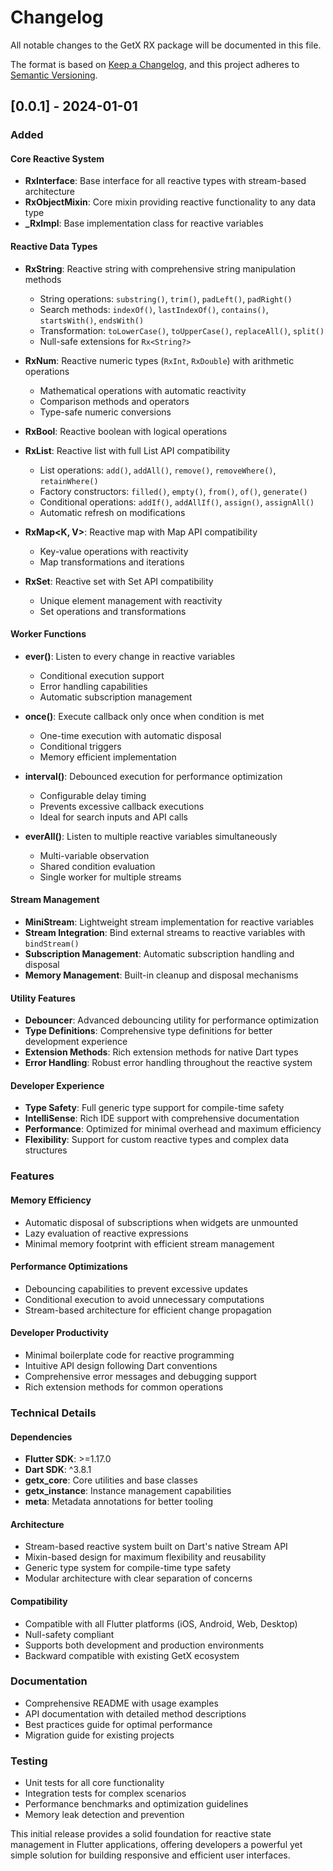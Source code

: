 # Changelog

All notable changes to the GetX RX package will be documented in this file.

The format is based on [Keep a Changelog](https://keepachangelog.com/en/1.0.0/),
and this project adheres to [Semantic Versioning](https://semver.org/spec/v2.0.0.html).

## [0.0.1] - 2024-01-01

### Added

#### Core Reactive System

- **RxInterface<T>**: Base interface for all reactive types with stream-based architecture
- **RxObjectMixin<T>**: Core mixin providing reactive functionality to any data type
- **_RxImpl<T>**: Base implementation class for reactive variables

#### Reactive Data Types

- **RxString**: Reactive string with comprehensive string manipulation methods
  - String operations: `substring()`, `trim()`, `padLeft()`, `padRight()`
  - Search methods: `indexOf()`, `lastIndexOf()`, `contains()`, `startsWith()`, `endsWith()`
  - Transformation: `toLowerCase()`, `toUpperCase()`, `replaceAll()`, `split()`
  - Null-safe extensions for `Rx<String?>`

- **RxNum**: Reactive numeric types (`RxInt`, `RxDouble`) with arithmetic operations
  - Mathematical operations with automatic reactivity
  - Comparison methods and operators
  - Type-safe numeric conversions

- **RxBool**: Reactive boolean with logical operations

- **RxList<T>**: Reactive list with full List API compatibility
  - List operations: `add()`, `addAll()`, `remove()`, `removeWhere()`, `retainWhere()`
  - Factory constructors: `filled()`, `empty()`, `from()`, `of()`, `generate()`
  - Conditional operations: `addIf()`, `addAllIf()`, `assign()`, `assignAll()`
  - Automatic refresh on modifications

- **RxMap<K, V>**: Reactive map with Map API compatibility
  - Key-value operations with reactivity
  - Map transformations and iterations

- **RxSet<T>**: Reactive set with Set API compatibility
  - Unique element management with reactivity
  - Set operations and transformations

#### Worker Functions

- **ever<T>()**: Listen to every change in reactive variables
  - Conditional execution support
  - Error handling capabilities
  - Automatic subscription management

- **once<T>()**: Execute callback only once when condition is met
  - One-time execution with automatic disposal
  - Conditional triggers
  - Memory efficient implementation

- **interval<T>()**: Debounced execution for performance optimization
  - Configurable delay timing
  - Prevents excessive callback executions
  - Ideal for search inputs and API calls

- **everAll()**: Listen to multiple reactive variables simultaneously
  - Multi-variable observation
  - Shared condition evaluation
  - Single worker for multiple streams

#### Stream Management

- **MiniStream**: Lightweight stream implementation for reactive variables
- **Stream Integration**: Bind external streams to reactive variables with `bindStream()`
- **Subscription Management**: Automatic subscription handling and disposal
- **Memory Management**: Built-in cleanup and disposal mechanisms

#### Utility Features

- **Debouncer**: Advanced debouncing utility for performance optimization
- **Type Definitions**: Comprehensive type definitions for better development experience
- **Extension Methods**: Rich extension methods for native Dart types
- **Error Handling**: Robust error handling throughout the reactive system

#### Developer Experience

- **Type Safety**: Full generic type support for compile-time safety
- **IntelliSense**: Rich IDE support with comprehensive documentation
- **Performance**: Optimized for minimal overhead and maximum efficiency
- **Flexibility**: Support for custom reactive types and complex data structures

### Features

#### Memory Efficiency

- Automatic disposal of subscriptions when widgets are unmounted
- Lazy evaluation of reactive expressions
- Minimal memory footprint with efficient stream management

#### Performance Optimizations

- Debouncing capabilities to prevent excessive updates
- Conditional execution to avoid unnecessary computations
- Stream-based architecture for efficient change propagation

#### Developer Productivity

- Minimal boilerplate code for reactive programming
- Intuitive API design following Dart conventions
- Comprehensive error messages and debugging support
- Rich extension methods for common operations

### Technical Details

#### Dependencies

- **Flutter SDK**: >=1.17.0
- **Dart SDK**: ^3.8.1
- **getx_core**: Core utilities and base classes
- **getx_instance**: Instance management capabilities
- **meta**: Metadata annotations for better tooling

#### Architecture

- Stream-based reactive system built on Dart's native Stream API
- Mixin-based design for maximum flexibility and reusability
- Generic type system for compile-time type safety
- Modular architecture with clear separation of concerns

#### Compatibility

- Compatible with all Flutter platforms (iOS, Android, Web, Desktop)
- Null-safety compliant
- Supports both development and production environments
- Backward compatible with existing GetX ecosystem

### Documentation

- Comprehensive README with usage examples
- API documentation with detailed method descriptions
- Best practices guide for optimal performance
- Migration guide for existing projects

### Testing

- Unit tests for all core functionality
- Integration tests for complex scenarios
- Performance benchmarks and optimization guidelines
- Memory leak detection and prevention

This initial release provides a solid foundation for reactive state management in Flutter applications, offering developers a powerful yet simple solution for building responsive and efficient user interfaces.
